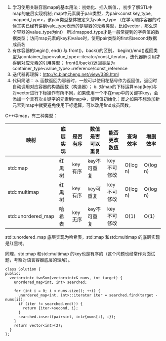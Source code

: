 1. 学习使用关联容器map的基本用法：初始化、插入新值、，初步了解STL中map的底层实现机制; 
map中元素属于pair类型，为pair<const key_type, mapped_type>，该pair类型整体被定义为value_type
（在学习顺序容器的时候其实已经有讲到vale_type表示的是容器的元素类型，比如vector<int>，那么这个容器的value_type为int）
所以mapped_type才是一般常提到的字典值的数据类型；访问map元素的key和value时，使用pair类型的first和second数据成员名
2. 有序容器的begin(), end() 与 front()，back()的区别，
begin()/end()返回类型为container_type<value_type>::iterator/const_iterator，迭代器解引用才得到对应元素的引用类型；
front()/back()返回类型为container_type<value_type>::reference/const_reference
3. 迭代器再理解：http://c.biancheng.net/view/338.html
4. 代码简洁：
    a. 函数返回为容器时，一般可以使用花括号作为返回值，返回时自动调用对应容器的构造函数（构造器）；
    b. 对map的下标运算map[key]与对vector进行下标操作有所不同，如果使用一个不在map中的关键字key，会添加一个具有次关键字的元素到map中，使用值初始化；反之如果不想添加新元素到map中就要避免使用下标运算，可以改用find成员函数。

C++中map，有三种类型：

|映射 |底层实现 | 是否有序 |数值是否可以重复 | 能否更改数值|查询效率 |增删效率|
|---|---| --- |---| --- | --- | ---|
|std::map |红黑树 |key有序 |key不可重复 |key不可修改 | O(log n)|O(log n) |
|std::multimap | 红黑树|key有序 | key可重复 | key不可修改|O(log n) |O(log n) |
|std::unordered_map |哈希表 | key无序 |key不可重复 |key不可修改 |O(1) | O(1)|

std::unordered_map 底层实现为哈希表，std::map 和std::multimap 的底层实现是红黑树。

同理，std::map 和std::multimap 的key也是有序的（这个问题也经常作为面试题，考察对语言容器底层的理解）。

```
class Solution {
public:
  vector<int> twoSum(vector<int>& nums, int target) {
    unordered_map<int, int> searched;
    
    for (int i = 0; i < nums.size(); ++i) {
      unordered_map<int, int>::iterator iter = searched.find(target - nums[i]);
      if (iter != searched.end()) {
        return {iter->second, i};
      }
      searched.insert(pair<int, int>{nums[i], i});
    }
    return vector<int>(2);
  }
};
```
